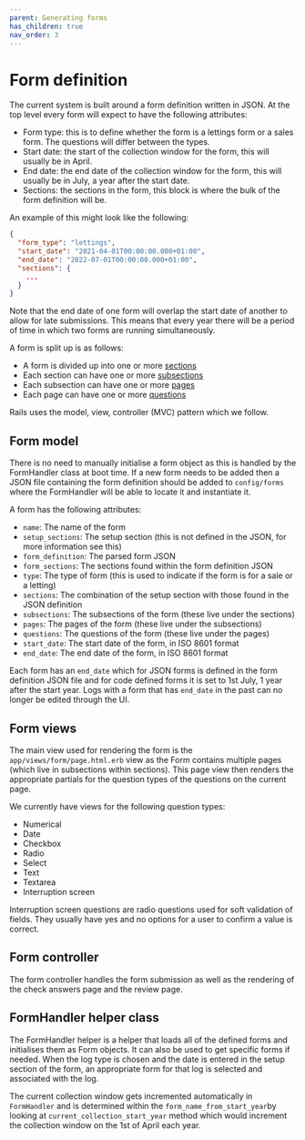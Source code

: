 ```yaml
---
parent: Generating forms
has_children: true
nav_order: 3
---
```


# Form definition

The current system is built around a form definition written in JSON. At the top level every form will expect to have the following attributes:

- Form type: this is to define whether the form is a lettings form or a sales form. The questions will differ between the types.
- Start date: the start of the collection window for the form, this will usually be in April.
- End date: the end date of the collection window for the form, this will usually be in July, a year after the start date.
- Sections: the sections in the form, this block is where the bulk of the form definition will be.

An example of this might look like the following:

```json
{ 
  "form_type": "lettings",
  "start_date": "2021-04-01T00:00:00.000+01:00",
  "end_date": "2022-07-01T00:00:00.000+01:00",
  "sections": {
    ... 
  }
}
```

Note that the end date of one form will overlap the start date of another to allow for late submissions. This means that every year there will be a period of time in which two forms are running simultaneously.

A form is split up is as follows:

- A form is divided up into one or more [sections](section)
- Each section can have one or more [subsections](subsection)
- Each subsection can have one or more [pages](page)
- Each page can have one or more [questions](question)

Rails uses the model, view, controller (MVC) pattern which we follow.

## Form model

There is no need to manually initialise a form object as this is handled by the FormHandler class at boot time. If a new form needs to be added then a JSON file containing the form definition should be added to `config/forms` where the FormHandler will be able to locate it and instantiate it.

A form has the following attributes:

- `name`: The name of the form
- `setup_sections`: The setup section (this is not defined in the JSON, for more information see this)
- `form_definition`: The parsed form JSON
- `form_sections`: The sections found within the form definition JSON
- `type`: The type of form (this is used to indicate if the form is for a sale or a letting)
- `sections`: The combination of the setup section with those found in the JSON definition
- `subsections`: The subsections of the form (these live under the sections)
- `pages`: The pages of the form (these live under the subsections)
- `questions`: The questions of the form (these live under the pages)
- `start_date`: The start date of the form, in ISO 8601 format
- `end_date`: The end date of the form, in ISO 8601 format

Each form has an `end_date` which for JSON forms is defined in the form definition JSON file and for code defined forms it is set to 1st July, 1 year after the start year.
Logs with a form that has `end_date` in the past can no longer be edited through the UI.

## Form views

The main view used for rendering the form is the `app/views/form/page.html.erb` view as the Form contains multiple pages (which live in subsections within sections). This page view then renders the appropriate partials for the question types of the questions on the current page.

We currently have views for the following question types:

- Numerical
- Date
- Checkbox
- Radio
- Select
- Text
- Textarea
- Interruption screen

Interruption screen questions are radio questions used for soft validation of fields. They usually have yes and no options for a user to confirm a value is correct.

## Form controller

The form controller handles the form submission as well as the rendering of the check answers page and the review page.

## FormHandler helper class

The FormHandler helper is a helper that loads all of the defined forms and initialises them as Form objects. It can also be used to get specific forms if needed.
When the log type is chosen and the date is entered in the setup section of the form, an appropriate form for that log is selected and associated with the log.

The current collection window gets incremented automatically in `FormHandler` and is determined within the `form_name_from_start_year`by looking at `current_collection_start_year` method which would increment the collection window on the 1st of April each year.
